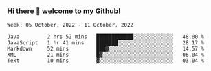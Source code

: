 ### Hi there 👋 welcome to my Github! 

<!--START_SECTION:waka-->
```text
Week: 05 October, 2022 - 11 October, 2022

Java         2 hrs 52 mins   ████████████░░░░░░░░░░░░░   48.00 % 
JavaScript   1 hr 41 mins    ███████░░░░░░░░░░░░░░░░░░   28.17 % 
Markdown     52 mins         ███▓░░░░░░░░░░░░░░░░░░░░░   14.57 % 
XML          21 mins         █▓░░░░░░░░░░░░░░░░░░░░░░░   06.04 % 
Text         10 mins         ▓░░░░░░░░░░░░░░░░░░░░░░░░   03.04 % 
```
<!--END_SECTION:waka-->
